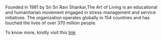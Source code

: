 Founded in 1981 by Sri Sri Ravi Shankar,The Art of Living is an educational
and humanitarian movement engaged in stress-management and service initiatives.
The organization operates globally in 154 countries and has touched the lives
of over 370 million people.

To know more, kindly visit this [link](http://www.artofliving.org/in-en)